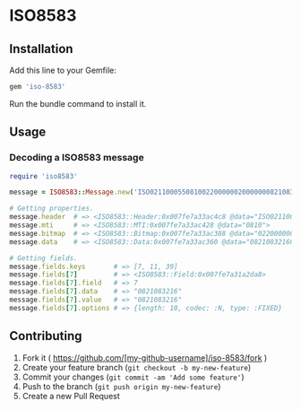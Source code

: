 # ISO8583

## Installation
Add this line to your Gemfile:
```ruby
gem 'iso-8583'
```
Run the bundle command to install it.


## Usage
### Decoding a ISO8583 message
```ruby
require 'iso8583'

message = ISO8583::Message.new('ISO02110005508100220000002000000082108321601579500301')

# Getting properties.
message.header  # => <ISO8583::Header:0x007fe7a33ac4c8 @data="ISO021100055">
message.mti     # => <ISO8583::MTI:0x007fe7a33ac428 @data="0810">
message.bitmap  # => <ISO8583::Bitmap:0x007fe7a33ac388 @data="0220000002000000">
message.data    # => <ISO8583::Data:0x007fe7a33ac360 @data="082108321601579500301">

# Getting fields.
message.fields.keys       # => [7, 11, 39]
message.fields[7]         # => <ISO8583::Field:0x007fe7a31a2da8>
message.fields[7].field   # => 7
message.fields[7].data    # => "0821083216"
message.fields[7].value   # => "0821083216"
message.fields[7].options # => {length: 10, codec: :N, type: :FIXED}
```


## Contributing
1. Fork it ( https://github.com/[my-github-username]/iso-8583/fork )
2. Create your feature branch (`git checkout -b my-new-feature`)
3. Commit your changes (`git commit -am 'Add some feature'`)
4. Push to the branch (`git push origin my-new-feature`)
5. Create a new Pull Request
